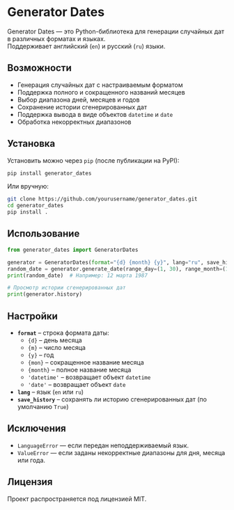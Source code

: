 # Generator Dates

Generator Dates — это Python-библиотека для генерации случайных дат в различных форматах и языках.  
Поддерживает английский (`en`) и русский (`ru`) языки.

## Возможности

- Генерация случайных дат с настраиваемым форматом
- Поддержка полного и сокращенного названий месяцев
- Выбор диапазона дней, месяцев и годов
- Сохранение истории сгенерированных дат
- Поддержка вывода в виде объектов `datetime` и `date`
- Обработка некорректных диапазонов

## Установка

Установить можно через `pip` (после публикации на PyPI):

```sh
pip install generator_dates
```

Или вручную:

```sh
git clone https://github.com/yourusername/generator_dates.git
cd generator_dates
pip install .
```

## Использование

```python
from generator_dates import GeneratorDates

generator = GeneratorDates(format="{d} {month} {y}", lang="ru", save_history=True)
random_date = generator.generate_date(range_day=(1, 30), range_month=(1, 12), range_year=(1900, 2023))
print(random_date)  # Например: 12 марта 1987

# Просмотр истории сгенерированных дат
print(generator.history)
```

## Настройки

- **`format`** – строка формата даты:
  - `{d}` – день месяца
  - `{m}` – число месяца
  - `{y}` – год
  - `{mon}` – сокращенное название месяца
  - `{month}` – полное название месяца
  - `'datetime'` – возвращает объект `datetime`
  - `'date'` – возвращает объект `date`
- **`lang`** – язык (`en` или `ru`)
- **`save_history`** – сохранять ли историю сгенерированных дат (по умолчанию `True`)

## Исключения

- `LanguageError` — если передан неподдерживаемый язык.
- `ValueError` — если заданы некорректные диапазоны для дня, месяца или года.

## Лицензия

Проект распространяется под лицензией MIT.

